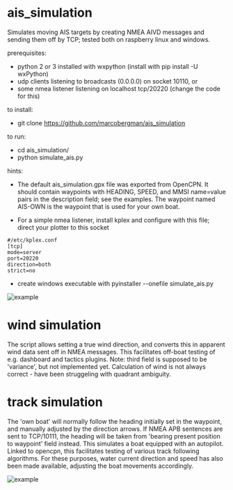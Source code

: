 # ais_simulation
Simulates moving AIS targets by creating NMEA AIVD messages and sending them off by TCP; tested both on raspberry linux and windows.

prerequisites:
- python 2 or 3 installed with wxpython (install with pip install -U wxPython)
- udp clients listening to broadcasts (0.0.0.0) on socket 10110, or
- some nmea listener listening on localhost tcp/20220 (change the code for this)

to install:
- git clone https://github.com/marcobergman/ais_simulation

to run:
- cd ais_simulation/
- python simulate_ais.py

hints:
- The default ais_simulation.gpx file was exported from OpenCPN. It should contain waypoints with HEADING, SPEED, and MMSI name=value pairs in the description field; see the examples. The waypoint named AIS-OWN is the waypoint that is used for your own boat.

- For a simple nmea listener, install kplex and configure with this file; direct your plotter to this socket 
```
#/etc/kplex.conf
[tcp]
mode=server
port=20220
direction=both
strict=no
```
- create windows executable with pyinstaller --onefile simulate_ais.py

![example](https://github.com/marcobergman/ais_simulation/blob/master/ais_simulator.png)

# wind simulation
The script allows setting a true wind direction, and converts this in apparent wind data sent off in NMEA messages. This facilitates off-boat testing of e.g. dashboard and tactics plugins. Note: third field is supposed to be 'variance', but not implemented yet. Calculation of wind is not always correct - have been struggeling with quadrant ambiguity.

# track simulation
The 'own boat' will normally follow the heading initially set in the waypoint, and manually adjusted by the direction arrows. If NMEA APB sentences are sent to TCP/10111, the heading will be taken from 'bearing present position to waypoint' field instead. This simulates a boat equipped with an autopilot. Linked to opencpn, this facilitates testing of various track following algorithms. For these purposes,  water current direction and speed has also been made available, adjusting the boat movements accordingly.

![example](https://github.com/marcobergman/ais_simulation/blob/master/autopilot_tester.png)

